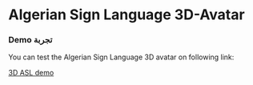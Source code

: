 # Algerian Sign Language 3D-Avatar

### Demo تجربة

You can test the Algerian Sign Language 3D avatar on following link:

[3D ASL demo](https://3dasl-avatar.vercel.app/)
